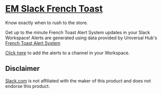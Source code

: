 # [EM Slack French Toast](https://slack-french-toast.herokuapp.com)
Know exactly when to rush to the store.

Get up to the minute French Toast Alert System updates in your Slack Workspace! Alerts are generated using data provided by Universal Hub's [French Toast Alert System](http://www.universalhub.com/french-toast)

[Click here](https://slack-french-toast.herokuapp.com/authenticate) to add the alerts to a channel in your Workspace.

## Disclaimer

[Slack.com](https://www.slack.com/) is not affiliated with the maker of this product and does not endorse this product.